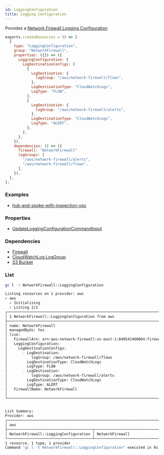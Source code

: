 ```yaml
---
id: LoggingConfiguration
title: Logging Configuration
---
```


Provides a [Network Firewall Logging Configuration](https://console.aws.amazon.com/vpc/home?#NetworkFirewalls:)

```js
exports.createResources = () => [
  {
    type: "LoggingConfiguration",
    group: "NetworkFirewall",
    properties: ({}) => ({
      LoggingConfiguration: {
        LogDestinationConfigs: [
          {
            LogDestination: {
              logGroup: "/aws/network-firewall/flows",
            },
            LogDestinationType: "CloudWatchLogs",
            LogType: "FLOW",
          },
          {
            LogDestination: {
              logGroup: "/aws/network-firewall/alerts",
            },
            LogDestinationType: "CloudWatchLogs",
            LogType: "ALERT",
          },
        ],
      },
    }),
    dependencies: () => ({
      firewall: "NetworkFirewall"
      logGroups: [
        "/aws/network-firewall/alerts",
        "/aws/network-firewall/flows",
      ],
    }),
  },
];
```

### Examples

- [hub-and-spoke-with-inspection-vpc](https://github.com/grucloud/grucloud/blob/main/examples/aws/aws-samples/hub-and-spoke-with-inspection-vpc)

### Properties

- [UpdateLoggingConfigurationCommandInput](https://docs.aws.amazon.com/AWSJavaScriptSDK/v3/latest/clients/client-network-firewall/interfaces/updateloggingconfigurationcommandinput.html)

### Dependencies

- [Firewall](./Firewall.md)
- [CloudWatchLog LogGroup](../CloudWatchLogs/LogGroup.md)
- [S3 Bucket](../S3/Bucket.md)

### List

```sh
gc l -t NetworkFirewall::LoggingConfiguration
```

```sh
Listing resources on 1 provider: aws
✓ aws
  ✓ Initialising
  ✓ Listing 2/2
┌────────────────────────────────────────────────────────────────────────────┐
│ 1 NetworkFirewall::LoggingConfiguration from aws                           │
├────────────────────────────────────────────────────────────────────────────┤
│ name: NetworkFirewall                                                      │
│ managedByUs: Yes                                                           │
│ live:                                                                      │
│   FirewallArn: arn:aws:network-firewall:us-east-1:840541460064:firewall/N… │
│   LoggingConfiguration:                                                    │
│     LogDestinationConfigs:                                                 │
│       - LogDestination:                                                    │
│           logGroup: /aws/network-firewall/flows                            │
│         LogDestinationType: CloudWatchLogs                                 │
│         LogType: FLOW                                                      │
│       - LogDestination:                                                    │
│           logGroup: /aws/network-firewall/alerts                           │
│         LogDestinationType: CloudWatchLogs                                 │
│         LogType: ALERT                                                     │
│   FirewallName: NetworkFirewall                                            │
│                                                                            │
└────────────────────────────────────────────────────────────────────────────┘


List Summary:
Provider: aws
┌───────────────────────────────────────────────────────────────────────────┐
│ aws                                                                       │
├───────────────────────────────────────┬───────────────────────────────────┤
│ NetworkFirewall::LoggingConfiguration │ NetworkFirewall                   │
└───────────────────────────────────────┴───────────────────────────────────┘
1 resource, 1 type, 1 provider
Command "gc l -t NetworkFirewall::LoggingConfiguration" executed in 8s, 169 MB
```
